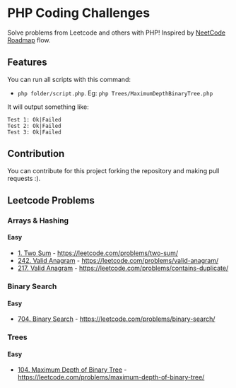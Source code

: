 # PHP Coding Challenges
Solve problems from Leetcode and others with PHP!
Inspired by [NeetCode Roadmap](https://neetcode.io/roadmap) flow.

## Features
You can run all scripts with this command:
- ```php folder/script.php```. Eg: ```php Trees/MaximumDepthBinaryTree.php```

It will output something like:

```
Test 1: Ok|Failed
Test 2: Ok|Failed
Test 3: Ok|Failed
```

## Contribution
You can contribute for this project forking the repository and making pull requests :).

## Leetcode Problems
### Arrays & Hashing
#### Easy
- [1. Two Sum](LeetCode/Arrays_and_Hashings/TwoSum.php) - https://leetcode.com/problems/two-sum/
- [242. Valid Anagram](LeetCode/Arrays_and_Hashings/ValidAnagram.php) - https://leetcode.com/problems/valid-anagram/
- [217. Valid Anagram](LeetCode/Arrays_and_Hashings/ContainsDuplicate.php) - https://leetcode.com/problems/contains-duplicate/

### Binary Search
#### Easy
- [704. Binary Search](LeetCode/Binary_Search/BinarySearch.php) - https://leetcode.com/problems/binary-search/

### Trees
#### Easy
- [104. Maximum Depth of Binary Tree](LeetCode/Trees/MaximumDepthBinaryTree.php) - https://leetcode.com/problems/maximum-depth-of-binary-tree/